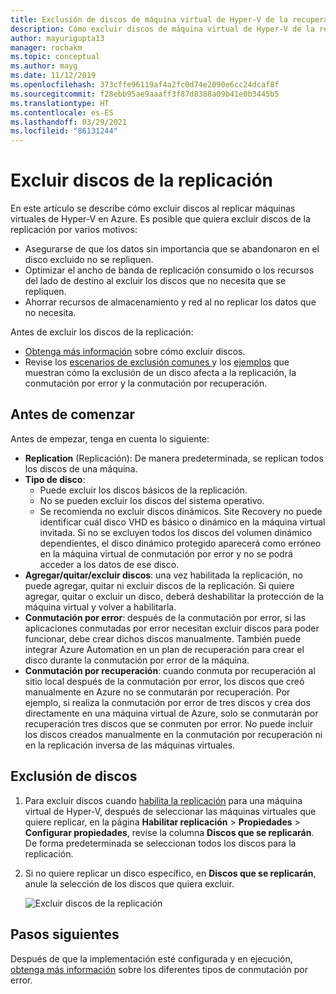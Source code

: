 ```yaml
---
title: Exclusión de discos de máquina virtual de Hyper-V de la recuperación ante desastres en Azure con Azure Site Recovery
description: Cómo excluir discos de máquina virtual de Hyper-V de la replicación en Azure con Azure Site Recovery.
author: mayurigupta13
manager: rochakm
ms.topic: conceptual
ms.author: mayg
ms.date: 11/12/2019
ms.openlocfilehash: 373cffe96119af4a2fc0d74e2090e6cc24dcaf8f
ms.sourcegitcommit: f28ebb95ae9aaaff3f87d8388a09b41e0b3445b5
ms.translationtype: HT
ms.contentlocale: es-ES
ms.lasthandoff: 03/29/2021
ms.locfileid: "86131244"
---
```

# <a name="exclude-disks-from-replication"></a>Excluir discos de la replicación

En este artículo se describe cómo excluir discos al replicar máquinas virtuales de Hyper-V en Azure. Es posible que quiera excluir discos de la replicación por varios motivos:

- Asegurarse de que los datos sin importancia que se abandonaron en el disco excluido no se repliquen.
- Optimizar el ancho de banda de replicación consumido o los recursos del lado de destino al excluir los discos que no necesita que se repliquen.
- Ahorrar recursos de almacenamiento y red al no replicar los datos que no necesita.

Antes de excluir los discos de la replicación:

- [Obtenga más información](exclude-disks-replication.md) sobre cómo excluir discos.
- Revise los [escenarios de exclusión comunes ](exclude-disks-replication.md#typical-scenarios) y los [ejemplos](exclude-disks-replication.md#example-1-exclude-the-sql-server-tempdb-disk) que muestran cómo la exclusión de un disco afecta a la replicación, la conmutación por error y la conmutación por recuperación.

## <a name="before-you-start"></a>Antes de comenzar

Antes de empezar, tenga en cuenta lo siguiente:

- **Replication** (Replicación): De manera predeterminada, se replican todos los discos de una máquina.
- **Tipo de disco**:
    - Puede excluir los discos básicos de la replicación.
    - No se pueden excluir los discos del sistema operativo.
    - Se recomienda no excluir discos dinámicos. Site Recovery no puede identificar cuál disco VHD es básico o dinámico en la máquina virtual invitada.  Si no se excluyen todos los discos del volumen dinámico dependientes, el disco dinámico protegido aparecerá como erróneo en la máquina virtual de conmutación por error y no se podrá acceder a los datos de ese disco.
- **Agregar/quitar/excluir discos**: una vez habilitada la replicación, no puede agregar, quitar ni excluir discos de la replicación. Si quiere agregar, quitar o excluir un disco, deberá deshabilitar la protección de la máquina virtual y volver a habilitarla.
- **Conmutación por error**: después de la conmutación por error, si las aplicaciones conmutadas por error necesitan excluir discos para poder funcionar, debe crear dichos discos manualmente. También puede integrar Azure Automation en un plan de recuperación para crear el disco durante la conmutación por error de la máquina.
- **Conmutación por recuperación**: cuando conmuta por recuperación al sitio local después de la conmutación por error, los discos que creó manualmente en Azure no se conmutarán por recuperación. Por ejemplo, si realiza la conmutación por error de tres discos y crea dos directamente en una máquina virtual de Azure, solo se conmutarán por recuperación tres discos que se conmuten por error. No puede incluir los discos creados manualmente en la conmutación por recuperación ni en la replicación inversa de las máquinas virtuales.

## <a name="exclude-disks"></a>Exclusión de discos

1. Para excluir discos cuando [habilita la replicación](./hyper-v-azure-tutorial.md) para una máquina virtual de Hyper-V, después de seleccionar las máquinas virtuales que quiere replicar, en la página **Habilitar replicación** > **Propiedades** > **Configurar propiedades**, revise la columna **Discos que se replicarán**. De forma predeterminada se seleccionan todos los discos para la replicación.
2. Si no quiere replicar un disco específico, en **Discos que se replicarán**, anule la selección de los discos que quiera excluir. 

    ![Excluir discos de la replicación](./media/hyper-v-exclude-disk/enable-replication6-with-exclude-disk.png)


## <a name="next-steps"></a>Pasos siguientes
Después de que la implementación esté configurada y en ejecución, [obtenga más información](failover-failback-overview.md) sobre los diferentes tipos de conmutación por error.
